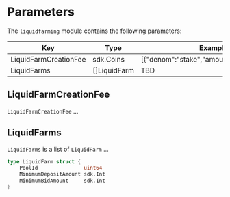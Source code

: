 <!-- order: 7 -->

# Parameters

The `liquidfarming` module contains the following parameters:

| Key                        | Type         | Example                                        |
| -------------------------- | ------------ | ---------------------------------------------- |
| LiquidFarmCreationFee      | sdk.Coins    | [{"denom":"stake","amount":"100000000"}]       |
| LiquidFarms                | []LiquidFarm | TBD                                            |


## LiquidFarmCreationFee

`LiquidFarmCreationFee` ...

## LiquidFarms

`LiquidFarms` is a list of `LiquidFarm` ...

```go
type LiquidFarm struct {
	PoolId               uint64
	MinimumDepositAmount sdk.Int
	MinimumBidAmount     sdk.Int
}
```
